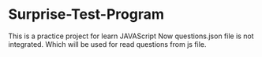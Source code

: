 # Surprise-Test-Program
This is a practice project for learn JAVAScript Now questions.json file is not integrated. Which will be used for read questions from js file.
